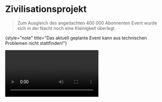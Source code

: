 <primary-label ref="event-held" />
<secondary-label ref="civilisation-mc-version" />
<secondary-label ref="civilisation-date" />

# Zivilisationsprojekt

> Zum Ausgleich des angedachten 400 000 Abonnenten Event wurde sich in der Nacht noch eine Kleinigkeit überlegt.
>
{style="note" title="Das aktuell geplante Event kann aus technischen Problemen nicht stattfinden!"}

<video src="https://www.youtube.com/watch?v=q-LH1eAgnMs"/>

## Über das Event {id="general-info"}

Dieses Event stellt die Spielenden in einem intensiven 24-Stunden-Wettbewerb vor spannende Herausforderungen.
Drei Fraktionen treten in verschiedenen Biomen gegeneinander an, wobei sie in verschiedenen Kategorien punkten können.
Ein Bewertungssystem, das Multiplikatoren und Community-Engagement berücksichtigt, sorgt für ein faires und dynamisches
Spielerlebnis.
Das Event läuft für 24 Stunden.

## Fraktionen {collapsible="true" id="fraction"}

Es gibt drei verschiedene Fraktionen, welche jeweils unterschiedliche Biome besiedeln und dort verschiedenste
Fähigkeiten unter Beweis stellen müssen.

> Da jedes Biome seine Vor- und Nachteile mit sich bringt, werden die Bewertungen der drei
> Fraktionen im Nachhinein angepasst und mit einem Multiplikator multipliziert.
> Der Multiplikator sorgt für eine faire Bewertung.
>
{style="note"}

| Fraktion   | Biom          | Multiplikator |                                                                                   |
|------------|---------------|---------------|-----------------------------------------------------------------------------------|
| Fraktion 1 | Eis           | `1`           | <img src="ice-biom.png" width="256" thumbnail="true" border-effect="rounded"/>    |
| Fraktion 2 | Flachland     | `0.8`         | <img src="plains-biom.png" width="256" thumbnail="true" border-effect="rounded"/> |
| Fraktion 3 | Sumpf/ Ödland | `1.2`         | <img src="swamp-biom.png" width="256" thumbnail="true" border-effect="rounded"/>  |

## Kriterien {collapsible="true" id="requirements"}

Folgende Kriterien müssen die verschiedenen Fraktionen erfüllen. Diese fließen in die Bewertung mit ein.

<tabs>
<tab title="Kriterium 1">
<deflist>
<def title="Redstone">

Diese Kategorie sollte sich vorrangig auf Redstone-Techniken konzentrieren, da in den letzten Events deutlich wurde,
dass einige Spielende dies perfekt beherrschen.
Es geht jedoch nicht nur darum, was gebaut wurde, sondern auch darum, wie
die Schaltungen in die Umgebung integriert wurden und wie sie insgesamt funktionieren.

Verborgene Mechaniken
: Wie nahtlos fügt sich die Redstoneschaltung in die Umgebung ein? Ist sie geschickt versteckt und harmonisch
integriert?

Magie der Funktionalität
: Wie vielseitig und nützlich sind die Redstone-Schöpfungen? Geht es über einfache Mechanismen hinaus und automatisiert
ganze Prozesse?

Arkane Baukunst
: Wie herausfordernd ist es, die Redstoneschaltung im Survival-Modus oder allgemein zu realisieren?

Kreative Ingenieurskunst
: Wie originell und einzigartig ist das Design? Gibt es innovative Ansätze, die selten zu sehen sind?

</def>
</deflist>
</tab>
<tab title="Kriterium 2">
<deflist>
<def title="Bauen">

Diese Kategorie bewertet, wie die Fraktionen ihre Bauwerke gestaltet haben.
Da jede Fraktion unterschiedliche Umgebungen hat, bleibt die Bewertung bewusst flexibel.
Zum Beispiel kann die Flachland-Fraktion großflächig und offen bauen,
während die Eis-Fraktion möglicherweise gezwungen ist, sich stärker in die Tiefe oder in Eiszapfen zu integrieren, da
ihr nur begrenzter Platz zur Verfügung steht.

Verschmelzung mit der Natur
: Wessen Gebilde fügt sich am harmonischsten in das Biom ein?

Monumentale Größe
: Wer erschafft das beeindruckendste und größte Bauwerk?

Arkana der seltenen Materialien
: Wer nutzt die mystischsten und seltensten Blöcke für sein Werk?

Meisterwerk der Detailkunst
: Welches Gebilde sticht durch die höchste Detailverliebtheit und Feinheit heraus?

</def>
</deflist>
</tab>
<tab title="Kriterium 3">
<deflist>
<def title="Sammeln">

Diese Kategorie bewertet die Fähigkeit der Spielenden, ihren Fleiß und Einsatz im Spiel unter Beweis zu stellen.

Schatzkammer
: Die Seltenheit der gesammelten Gegenstände.

Supermarkt
: Wer hat die meisten / unterschiedlichsten Lebensmittel hergestellt?

Kneipe
: Wer hat die unterschiedlichsten Tränke hergestellt?

Zoo
: Wie viele unterschiedliche Mobs wurden gesammelt? Wie selten sind sie?

Integration
: Wie gut wurden die verschiedenen Sammelstellen in die Umwelt integriert?

</def>
</deflist>
</tab>
<tab title="Kriterium 4">

Twitch-Chat
: Die letzten Kriterien definiert der Twitch-Chat. Heiko wird sich vor Beginn des Events gemeinsam mit dem Twitch-Chat
fünf zusätzliche Unterkriterien ausdenken, sodass auch der Chat aktiv zur Bewertung beitragen kann. Nach dem Event
erhält
der Chat die Möglichkeit, über die Twitch-Vote-Funktion abzustimmen, welche Fraktion eines der festgelegten Kriterien
gewinnt. Somit wird der Twitch-Chat direkt in die Entscheidungsfindung eingebunden und kann maßgeblich zur Bewertung
beitragen.

</tab>
</tabs>

## Punktvergabe {collapsible="true" id="scoring"}

Die Kriterien 1 bis 3 werden jeweils mit 1 bis 10 Punkten durch Heiko und eventuelle Gäste bewertet.
\
Kriterium 4 kann, durch Twitch bedingt, nur mit 10 Punkten bewertet werden.

## Q&amp;A {id="q-a"}

{collapsible="true" default-state="collapsed"}
Wann beginnt das Event? {id="event-date"}
: Das Event läuft voraussichtlich vom **10.08.2024** um **14:00 Uhr** bis **11.08.2024** um **14:00 Uhr**.

Wie lange läuft das Event? {id="event-time"}
: Das Event läuft 24 Stunden.

Welche Version von Minecraft wird benötigt?
: Das Event wird in der Version **1.21** stattfinden.

Behalte ich mein Inventar nach dem Tod? {id="event-keep-inventory"}
: Ja, jeder Spieler behält sein Inventar nach dem Tod.

Was passiert, wenn ich gegen die Regeln verstoße? {id="event-rules"}
: Regelverstöße werden ernst genommen und können zum dauerhaften Ausschluss vom gesamten Server führen. Haltet euch
bitte an die Regeln, um ein faires und spaßiges Event für alle zu gewährleisten.

Ist PvP aktiviert? {id="event-pvp"}
: Nein, PvP ist während des Events deaktiviert.

Kann ich auch später noch dem Event beitreten? {id="event-join-later"}
: Ja, auch wenn das Event bereits begonnen hat, kannst du jederzeit dem Event beitreten. Wenn allerdings die maximale
Spieleranzahl erreicht ist, kann es sein, dass du dich in die Warteschlange einreihen musst.
Das Startequipment bekommst du, sobald du den [Eventserver](how-to-take-part-in-an-event.md) betrittst.
